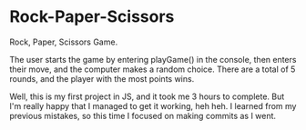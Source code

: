# Rock-Paper-Scissors
Rock, Paper, Scissors Game.

The user starts the game by entering playGame() in the console,
then enters their move, and the computer makes a random choice.
There are a total of 5 rounds, and the player with the most points wins.

Well, this is my first project in JS, and it took me 3 hours to complete. 
But I'm really happy that I managed to get it working, heh heh. 
I learned from my previous mistakes, so this time I focused on making commits as I went.